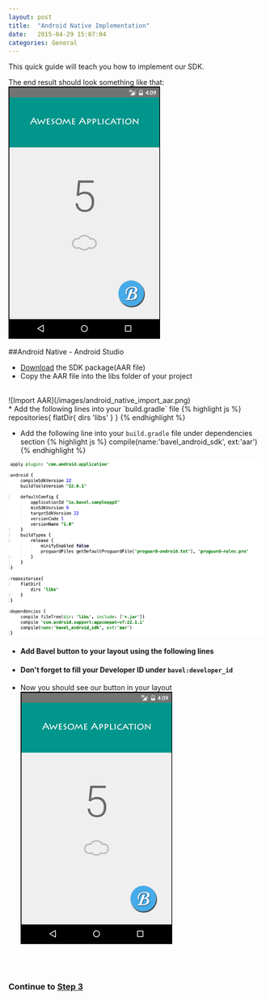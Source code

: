 ```yaml
---
layout: post
title:  "Android Native Implementation"
date:   2015-04-29 15:07:04
categories: General
---
```


This quick guide will teach you how to implement our SDK.

The end result should look something like that:
![Example App](/images/android_mock.gif)


##Android Native - Android Studio
* [Download](http://bit.ly/1IDLaqZ) the SDK package(AAR file)
* Copy the AAR file into the libs folder of your project
<br/>
![Import AAR](/images/android_native_import_aar.png)
<br/>
* Add the following lines into your `build.gradle` file
{% highlight js %}
repositories{
    flatDir{
        dirs 'libs'
    }
}
{% endhighlight %}

* Add the following line into your `build.gradle` file under dependencies section
{% highlight js %}
compile(name:'bavel_android_sdk', ext:'aar')
{% endhighlight %}

![build.gradle](/images/android_native_build_gradle.png)


* #### Add Bavel button to your layout using the following lines
<script src="https://gist.github.com/chenb67/002155bc1c3bf63f2e10.js"></script>

* #### Don't forget to fill your Developer ID under `bavel:developer_id`
* Now you should see our button in your layout
![native android final result](/images/android_mock.gif)


<br><br>


### Continue to [Step 3](/getting-started/#step-3)

